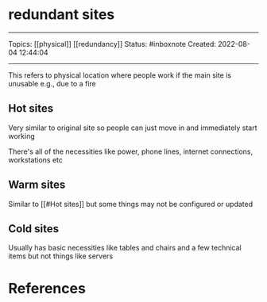 # redundant sites
---
Topics: [[physical]] [[redundancy]]
Status: #inboxnote
Created: 2022-08-04 12:44:04

---

This refers to physical location where people work if the main site is unusable e.g., due to a fire

## Hot sites

Very similar to original site so people can just move in and immediately start working

There's all of the necessities like power, phone lines, internet connections, workstations etc

## Warm sites

Similar to [[#Hot sites]] but some things may not be configured or updated

## Cold sites

Usually has basic necessities like tables and chairs and a few technical items but not things like servers

# References
